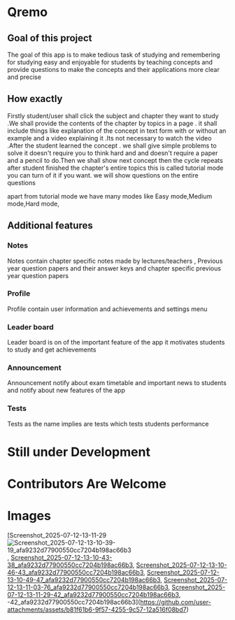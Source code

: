 # Qremo

## Goal of this project
The goal of this app is to make tedious task of studying and remembering for studying easy and enjoyable for students by teaching concepts and provide questions to make the concepts and their applications more clear and precise 

## How exactly
Firstly student/user shall click the subject and chapter they want to study .We shall provide the contents of the chapter by topics in a page . it shall include things like explanation of the concept in text form with or without an example and a video explaining it .Its not necessary to watch the video .After the student learned the concept . we shall give simple problems to solve it doesn't require you to think hard and and doesn't require a paper and a pencil to do.Then we shall show next concept then the cycle repeats after student finished the chapter's entire topics this is called tutorial mode you can turn of it if you want. we will show questions on the entire questions 

apart from tutorial mode we have many modes like Easy mode,Medium mode,Hard mode,

## Additional features
### Notes
Notes contain chapter specific notes made by lectures/teachers , Previous year question papers and their answer keys and chapter specific previous year question papers
### Profile
Profile contain user information and achievements and settings menu
### Leader board
Leader board is on of the important feature of the app it motivates students to study and get achievements
### Announcement
Announcement notify about exam timetable and important news to students and notify about new features of the app
### Tests
Tests as the name implies are tests which tests students performance


# Still under Development
# Contributors Are Welcome
# Images
[Screenshot_2025-07-12-13-11-29![Screenshot_2025-07-12-13-10-39-19_afa9232d77900550cc7204b198ac66b3](https://github.com/user-attachments/assets/d50af2a9-25cd-471a-b27b-547abf0f458c),
[Screenshot_2025-07-12-13-10-43-38_afa9232d77900550cc7204b198ac66b3](https://github.com/user-attachments/assets/539e0e17-d5fc-4125-aead-770aff2aceb5),
[Screenshot_2025-07-12-13-10-46-43_afa9232d77900550cc7204b198ac66b3](https://github.com/user-attachments/assets/ab83632a-76af-4734-97f2-530b04043d20),
[Screenshot_2025-07-12-13-10-49-47_afa9232d77900550cc7204b198ac66b3](https://github.com/user-attachments/assets/7f71104b-772e-4f9e-bd2a-f2e023dcf27f),
[Screenshot_2025-07-12-13-11-03-76_afa9232d77900550cc7204b198ac66b3](https://github.com/user-attachments/assets/575c9efa-ea4d-4a07-9b13-25d2dec82b55),
[Screenshot_2025-07-12-13-11-29-42_afa9232d77900550cc7204b198ac66b3](https://github.com/user-attachments/assets/68839f91-2065-4c92-915f-ab100970934a),
-42_afa9232d77900550cc7204b198ac66b3](https://github.com/user-attachments/assets/b81f61b6-9f57-4255-9c57-12a516f08bd7)
